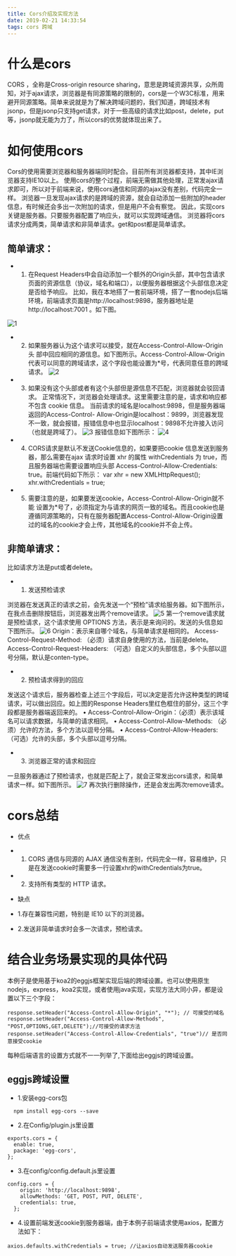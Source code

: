 ```yaml
---
title: Cors介绍及实现方法
date: 2019-02-21 14:33:54
tags: cors 跨域
---
```


# 什么是cors
CORS ，全称是Cross-origin resource sharing，意思是跨域资源共享，众所周知，对于ajax请求，浏览器是有同源策略的限制的，cors是一个W3C标准，用来避开同源策略。简单来说就是为了解决跨域问题的，我们知道，跨域技术有jsonp，但是jsonp只支持get请求，对于一些高级的请求比如post，delete，put等，jsonp就无能为力了，所以cors的优势就体现出来了。
# 如何使用cors
Cors的使用需要浏览器和服务器端同时配合。目前所有浏览器都支持，其中IE浏览器支持IE10以上。
使用cors的整个过程，前端无需做其他处理，正常发ajax请求即可，所以对于前端来说，使用cors通信和同源的ajax没有差别，代码完全一样。
浏览器一旦发现ajax请求的是跨域的资源，就会自动添加一些附加的header信息，有时候还会多出一次附加的请求，但是用户不会有察觉。
因此，实现cors关键是服务器。只要服务器配置了响应头，就可以实现跨域通信。
浏览器将cors请求分成两类，简单请求和非简单请求。get和post都是简单请求。
## 简单请求：
* 1.	在Request Headers中会自动添加一个额外的Origin头部，其中包含请求页面的资源信息（协议，域名和端口），以便服务器根据这个头部信息决定是否给予响应。
比如，我在本地搭了一套前端环境，搭了一套nodejs后端环境，前端请求页面是http://localhost:9898，服务器地址是http://localhost:7001 。如下图。

![1](1.jpg)
 
* 2.	如果服务器认为这个请求可以接受，就在Access-Control-Allow-Origin 头
部中回应相同的源信息。如下图所示。Access-Control-Allow-Origin代表可以同意的跨域请求，这个字段也能设置为*号，代表同意任意的跨域请求。
![2](2.jpg)
 
* 3.	如果没有这个头部或者有这个头部但是源信息不匹配，浏览器就会驳回请求。
正常情况下，浏览器会处理请求。这里需要注意的是，请求和响应都不包含 cookie 信息。
当前请求的域名是localhost:9898，但是服务器端返回的Access-Control-
Allow-Origin是localhost：9899，浏览器发现不一致，就会报错，报错信息中也显示localhost：9898不允许接入访问（也就是跨域了）。
 ![3](3.jpg)
报错信息如下图所示：
 ![4](4.png)
* 4.	CORS请求是默认不发送Cookie信息的，如果要把cookie 信息发送到服务
器，那么需要在ajax 请求时设置 xhr 的属性 withCredentials 为 true，而且服务器端也需要设置响应头部 Access-Control-Allow-Credentials: true。前端代码如下所示：
var xhr = new XMLHttpRequest();
xhr.withCredentials = true;
* 5.	需要注意的是，如果要发送cookie，Access-Control-Allow-Origin就不能
设置为*号了，必须指定为与请求的网页一致的域名。而且cookie也是遵循同源策略的，只有在服务器配置Access-Control-Allow-Origin设置过的域名的cookie才会上传，其他域名的cookie并不会上传。

## 非简单请求：
比如请求方法是put或者delete。
* 1.	发送预检请求

浏览器在发送真正的请求之前，会先发送一个“预检”请求给服务器。如下图所示，在我点击删除按钮后，浏览器发出两个remove请求。
 ![5](5.jpg)
第一个remove请求就是预检请求，这个请求使用 OPTIONS 方法，表示是来询问的。发送的头信息如下图所示。
 ![6](6.jpg)
Origin：表示来自哪个域名，与简单请求是相同的。
Access-Control-Request-Method: （必须）请求自身使用的方法，当前是delete。
Access-Control-Request-Headers: （可选）自定义的头部信息，多个头部以逗号分隔，默认是conten-type。
* 2.	预检请求得到的回应

发送这个请求后，服务器检查上述三个字段后，可以决定是否允许这种类型的跨域请求，可以做出回应。如上图的Response Headers里红色框住的部分，这三个字段都是服务器端返回来的。
•	Access-Control-Allow-Origin：（必须）表示该域名可以请求数据，与简单的请求相同。
•	Access-Control-Allow-Methods: （必须）允许的方法，多个方法以逗号分隔。
•	Access-Control-Allow-Headers: （可选）允许的头部，多个头部以逗号分隔。
* 3.	浏览器正常的请求和回应

一旦服务器通过了预检请求，也就是匹配上了，就会正常发出cors请求，和简单请求一样。如下图所示。
 ![7](7.jpg)
再次执行删除操作，还是会发出两次remove请求。
# cors总结
* 优点

* 1. CORS 通信与同源的 AJAX 通信没有差别，代码完全一样，容易维护，只是在发送cookie时需要多一行设置xhr的withCredentials为true。
* 2. 支持所有类型的 HTTP 请求。

* 缺点

* 1.存在兼容性问题，特别是 IE10 以下的浏览器。
* 2.发送非简单请求时会多一次请求，预检请求。

# 结合业务场景实现的具体代码
本例子是使用基于koa2的eggjs框架实现后端的跨域设置。也可以使用原生nodejs，express，koa2实现，或者使用java实现，实现方法大同小异，都是设置以下三个字段：
```
response.setHeader("Access-Control-Allow-Origin", "*"); // 可接受的域名
response.setHeader("Access-Control-Allow-Methods", "POST,OPTIONS,GET,DELETE");//可接受的请求方法
response.setHeader("Access-Control-Allow-Credentials", "true")// 是否同意接受cookie
```
每种后端语言的设置方式就不一一列举了,下面给出eggjs的跨域设置。

## eggjs跨域设置

* 1.安装egg-cors包
```
  npm install egg-cors --save
```
* 2.在Config/plugin.js里设置
```
exports.cors = {
  enable: true,
  package: 'egg-cors',
};
```
* 3.在config/config.default.js里设置
```
config.cors = {
    origin: 'http://localhost:9898',
    allowMethods: 'GET, POST, PUT, DELETE',
    credentials: true,
  };
```
* 4.设置前端发送cookie到服务器端，由于本例子前端请求使用axios，配置方法如下：
```
axios.defaults.withCredentials = true; //让axios自动发送服务器cookie
```
